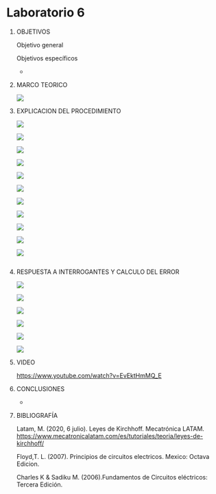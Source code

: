 # Laboratorio 6
1. OBJETIVOS 

   Objetivo general
   
 

   Objetivos específicos
   
   * 
   
2. MARCO TEORICO

   ![](https://github.com/jlcastro5/InformeLaboratorio/blob/c597f921033f53fae5cd7d42b0888270b6273cba/WhatsApp%20Image%202021-11-12%20at%2000.22.47.jpeg)


3. EXPLICACION DEL PROCEDIMIENTO

   ![](https://github.com/jlcastro5/Laboratorio6/blob/f57156e79eac5cbe2fdc8aea7f24c8ddef4f9643/Circuito.PNG)
   
   
  
   ![](https://github.com/jlcastro5/Laboratorio6/blob/f57156e79eac5cbe2fdc8aea7f24c8ddef4f9643/Protoboard.PNG)
   
   
   
   ![](https://github.com/jlcastro5/Laboratorio6/blob/f57156e79eac5cbe2fdc8aea7f24c8ddef4f9643/R220.PNG)
   
   
   
   ![](https://github.com/jlcastro5/Laboratorio6/blob/f57156e79eac5cbe2fdc8aea7f24c8ddef4f9643/R470.PNG)
   
   
   
   ![](https://github.com/jlcastro5/Laboratorio6/blob/f57156e79eac5cbe2fdc8aea7f24c8ddef4f9643/R680.PNG)
   
   
   
   ![](https://github.com/jlcastro5/Laboratorio6/blob/f57156e79eac5cbe2fdc8aea7f24c8ddef4f9643/R820.PNG)
   
   
   
   ![](https://github.com/jlcastro5/Laboratorio6/blob/f57156e79eac5cbe2fdc8aea7f24c8ddef4f9643/R1K.PNG)
   
   
   
   ![](https://github.com/jlcastro5/Laboratorio6/blob/f57156e79eac5cbe2fdc8aea7f24c8ddef4f9643/R1.5.PNG)
   
   
   
   ![](https://github.com/jlcastro5/Laboratorio6/blob/f57156e79eac5cbe2fdc8aea7f24c8ddef4f9643/R1.8K.PNG)
   
   
   
   ![](https://github.com/jlcastro5/Laboratorio6/blob/f57156e79eac5cbe2fdc8aea7f24c8ddef4f9643/R2.2K.PNG)
   
   
   
   ![](https://github.com/jlcastro5/Laboratorio6/blob/f57156e79eac5cbe2fdc8aea7f24c8ddef4f9643/R3.9K.PNG)
   
   
   
   ![]()
   
   
    
4. RESPUESTA A INTERROGANTES Y CALCULO DEL ERROR

   ![](https://github.com/jlcastro5/Laboratorio6/blob/f57156e79eac5cbe2fdc8aea7f24c8ddef4f9643/Circuito.PNG)
   
   
   
   ![](https://github.com/jlcastro5/Laboratorio6/blob/f57156e79eac5cbe2fdc8aea7f24c8ddef4f9643/Intesindades.PNG)
   
   
   
   ![](https://github.com/jlcastro5/Laboratorio6/blob/f57156e79eac5cbe2fdc8aea7f24c8ddef4f9643/Potencia.PNG)
   
   
   
   ![](https://github.com/jlcastro5/Laboratorio6/blob/f57156e79eac5cbe2fdc8aea7f24c8ddef4f9643/PotenciaMultimetro.PNG)
   
   
   
   ![](https://github.com/jlcastro5/Laboratorio6/blob/f57156e79eac5cbe2fdc8aea7f24c8ddef4f9643/Tabla6.1.PNG)
   
   
   
   ![](https://github.com/jlcastro5/Laboratorio6/blob/f57156e79eac5cbe2fdc8aea7f24c8ddef4f9643/CalculoError.PNG)
   
   


5. VIDEO

    https://www.youtube.com/watch?v=EvEktHmMQ_E

6. CONCLUSIONES

     *	

7. BIBLIOGRAFÍA 

   Latam, M. (2020, 6 julio). Leyes de Kirchhoff. Mecatrónica LATAM. https://www.mecatronicalatam.com/es/tutoriales/teoria/leyes-de-kirchhoff/
 
   Floyd,T. L. (2007). Principios de circuitos electricos. Mexico: Octava Edicion.
 
   Charles K & Sadiku M. (2006).Fundamentos de Circuitos eléctricos: Tercera Edición. 
